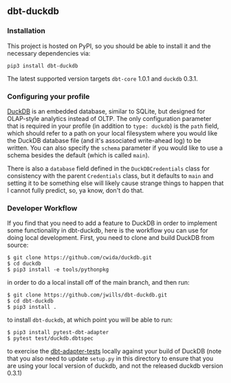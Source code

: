 ## dbt-duckdb

### Installation

This project is hosted on PyPI, so you should be able to install it and the necessary dependencies via:

`pip3 install dbt-duckdb`

The latest supported version targets `dbt-core` 1.0.1 and `duckdb` 0.3.1.

### Configuring your profile

[DuckDB](http://duckdb.org) is an embedded database, similar to SQLite, but designed for OLAP-style analytics instead of OLTP. The only
configuration parameter that is required in your profile (in addition to `type: duckdb`) is the `path` field, which should refer to
a path on your local filesystem where you would like the DuckDB database file (and it's associated write-ahead log) to be written.
You can also specify the `schema` parameter if you would like to use a schema besides the default (which is called `main`).

There is also a `database` field defined in the `DuckDBCredentials` class for consistency with the parent `Credentials` class,
but it defaults to `main` and setting it to be something else will likely cause strange things to happen that I cannot fully predict,
so, ya know, don't do that.

### Developer Workflow
If you find that you need to add a feature to DuckDB in order to implement some functionality in dbt-duckdb, here is
the workflow you can use for doing local development. First, you need to clone and build DuckDB from source:

```
$ git clone https://github.com/cwida/duckdb.git
$ cd duckdb
$ pip3 install -e tools/pythonpkg
```

in order to do a local install off of the main branch, and then run:

```
$ git clone https://github.com/jwills/dbt-duckdb.git
$ cd dbt-duckdb
$ pip3 install .
```

to install `dbt-duckdb`, at which point you will be able to run:

```
$ pip3 install pytest-dbt-adapter
$ pytest test/duckdb.dbtspec
```

to exercise the [dbt-adapter-tests](https://github.com/fishtown-analytics/dbt-adapter-tests) locally against your build of DuckDB
(note that you also need to update `setup.py` in this directory to ensure that you are using your local version of duckdb, and not
the released duckdb version 0.3.1)
